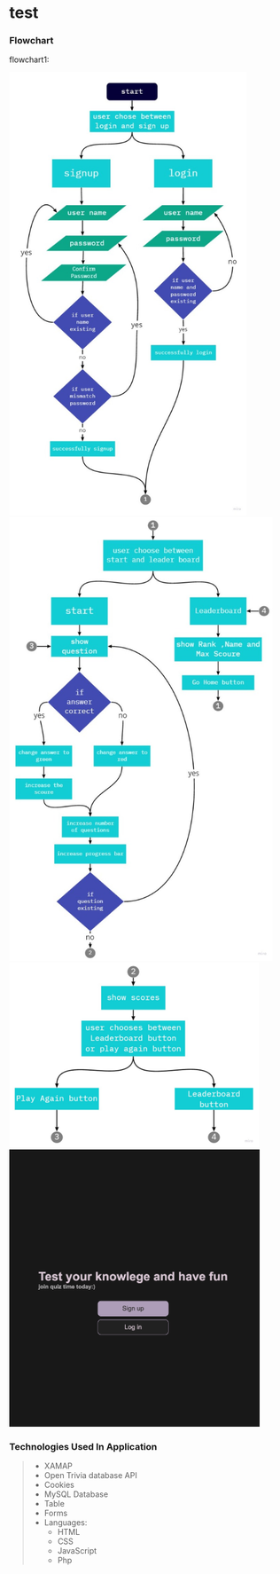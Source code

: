 # test
### Flowchart
flowchart1:

<img src="Flowchart1.jpg" height="800">
<img src="Flowchart2.jpg" height="800">
<img src="Flowchart3.jpg" width="450">
<img src="screen1.jpg" height="500">


### Technologies Used In Application
>- XAMAP
>- Open Trivia database API
>- Cookies
>- MySQL Database
>- Table
>- Forms
>- Languages:
>   - HTML
>   - CSS
>   - JavaScript
>   - Php
